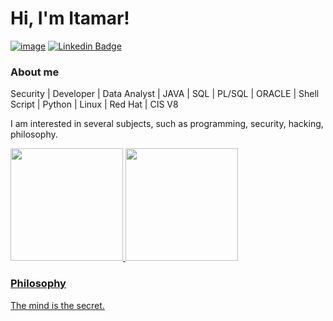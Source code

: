 # Hi, I'm Itamar!
[![image](https://img.shields.io/badge/Instagram-E4405F?style=flat-square&logo=instagram&logoColor=white)](https://www.instagram.com/alvessh.pub/)
[![Linkedin Badge](https://img.shields.io/badge/-LinkedIn-blue?style=flat-square&logo=Linkedin&logoColor=white&link=https://www.linkedin.com/in/marianne-dutra-0086801a1/)](https://www.linkedin.com/in/alvesitamar/)


### About me
Security | Developer | Data Analyst | JAVA | SQL | PL/SQL | ORACLE | Shell Script | Python | Linux | Red Hat | CIS V8

I am interested in several subjects, such as programming, security, hacking, philosophy.

<div>
 <a href="https://github.com/alvessh">
 <img height="180em" src="https://github-readme-stats.vercel.app/api?username=alvessh&show_icons=true&theme=algolia&include_all_commits=true&count_private=true"/>
 <img height="180em" src="https://github-readme-stats.vercel.app/api/top-langs/?username=alvessh&layout=compact&langs_count=7&theme=algolia"/>                        
</div>

### Philosophy
The mind is the secret.



<!--
**alvessh/alvessh** is a ✨ _special_ ✨ repository because its `README.md` (this file) appears on your GitHub profile.

Here are some ideas to get you started:

- 🔭 I’m currently working on ...
- 🌱 I’m currently learning ...
- 👯 I’m looking to collaborate on ...
- 🤔 I’m looking for help with ...
- 💬 Ask me about ...
- 📫 How to reach me: ...
- 😄 Pronouns: ...
- ⚡ Fun fact: ...
-->
